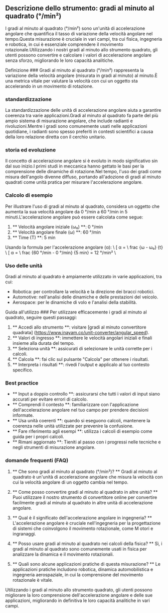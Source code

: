 ## Descrizione dello strumento: gradi al minuto al quadrato (°/min²)

I gradi al minuto al quadrato (°/min²) sono un'unità di accelerazione angolare che quantifica il tasso di variazione della velocità angolare nel tempo.Questa misurazione è cruciale in vari campi, tra cui fisica, ingegneria e robotica, in cui è essenziale comprendere il movimento rotazionale.Utilizzando i nostri gradi al minuto allo strumento quadrato, gli utenti possono convertire e calcolare i valori di accelerazione angolare senza sforzo, migliorando le loro capacità analitiche.

Definizione ###
Gradi al minuto al quadrato (°/min²) rappresenta la variazione della velocità angolare (misurata in gradi al minuto) al minuto.È una metrica vitale per valutare la velocità con cui un oggetto sta accelerando in un movimento di rotazione.

### standardizzazione
La standardizzazione delle unità di accelerazione angolare aiuta a garantire coerenza tra varie applicazioni.Gradi al minuto al quadrato fa parte del più ampio sistema di misurazione angolare, che include radianti e rivoluzioni.Mentre i gradi sono comunemente usati nelle applicazioni quotidiane, i radianti sono spesso preferiti in contesti scientifici a causa della loro relazione diretta con il cerchio unitario.

### storia ed evoluzione
Il concetto di accelerazione angolare si è evoluto in modo significativo sin dal suo inizio.I primi studi in meccanica hanno gettato le basi per la comprensione delle dinamiche di rotazione.Nel tempo, l'uso dei gradi come misura dell'angolo divenne diffuso, portando all'adozione di gradi al minuto quadrati come unità pratica per misurare l'accelerazione angolare.

### Calcolo di esempio
Per illustrare l'uso di gradi al minuto al quadrato, considera un oggetto che aumenta la sua velocità angolare da 0 °/min a 60 °/min in 5 minuti.L'accelerazione angolare può essere calcolata come segue:

1. ** Velocità angolare iniziale (ω₀) **: 0 °/min
2. ** Velocità angolare finale (ω) **: 60 °/min
3. ** Time (T) **: 5 min

Usando la formula per l'accelerazione angolare (α):
\ [
α = \ frac {ω - ω₀} {t}
\
\ [
α = \ frac {60 °/min - 0 °/min} {5 min} = 12 °/min²
\

### Uso delle unità
Gradi al minuto al quadrato è ampiamente utilizzato in varie applicazioni, tra cui:
- Robotica: per controllare la velocità e la direzione dei bracci robotici.
- Automotive: nell'analisi delle dinamiche e delle prestazioni del veicolo.
- Aerospace: per le dinamiche di volo e l'analisi della stabilità.

Guida all'utilizzo ###
Per utilizzare efficacemente i gradi al minuto al quadrato, seguire questi passaggi:
1. ** Accedi allo strumento **: visitare [gradi al minuto convertitore quadrata] (https://www.inayam.co/unit-converter/angular_speed).
2. ** Valori di ingresso **: immettere le velocità angolari iniziali e finali insieme alla durata del tempo.
3. ** Seleziona unità **: assicurati di selezionare le unità corrette per i calcoli.
4. ** Calcola **: fai clic sul pulsante "Calcola" per ottenere i risultati.
5. ** Interpreta i risultati **: rivedi l'output e applicalo al tuo contesto specifico.

### Best practice
- ** Input a doppio controllo **: assicurarsi che tutti i valori di input siano accurati per evitare errori di calcolo.
- ** Comprendi il contesto **: familiarizzare con l'applicazione dell'accelerazione angolare nel tuo campo per prendere decisioni informate.
- ** Usa unità coerenti **: quando si eseguono calcoli, mantenere la coerenza nelle unità utilizzate per prevenire la confusione.
- ** Fare riferimento agli esempi **: utilizza i calcoli di esempio come guida per i propri calcoli.
- ** Rimani aggiornato **: Tieniti al passo con i progressi nelle tecniche e negli strumenti di misurazione angolare.

### domande frequenti (FAQ)

1. ** Che sono gradi al minuto al quadrato (°/min²)? **
Gradi al minuto al quadrato è un'unità di accelerazione angolare che misura la velocità con cui la velocità angolare di un oggetto cambia nel tempo.

2. ** Come posso convertire gradi al minuto al quadrato in altre unità? **
Puoi utilizzare il nostro strumento di convertitore online per convertire facilmente gradi al minuto al quadrato in altre unità di accelerazione angolare.

3. ** Qual è il significato dell'accelerazione angolare in ingegneria? **
L'accelerazione angolare è cruciale nell'ingegneria per la progettazione di sistemi che coinvolgono il movimento rotazionale, come M otori e ingranaggi.

4. ** Posso usare gradi al minuto al quadrato nei calcoli della fisica? **
Sì, i gradi al minuto al quadrato sono comunemente usati in fisica per analizzare la dinamica e il movimento rotazionali.

5. ** Quali sono alcune applicazioni pratiche di questa misurazione? **
Le applicazioni pratiche includono robotica, dinamica automobilistica e ingegneria aerospaziale, in cui la comprensione del movimento rotazionale è vitale.

Utilizzando i gradi al minuto allo strumento quadrato, gli utenti possono migliorare la loro comprensione dell'accelerazione angolare e delle sue applicazioni, migliorando in definitiva le loro capacità analitiche in vari campi.